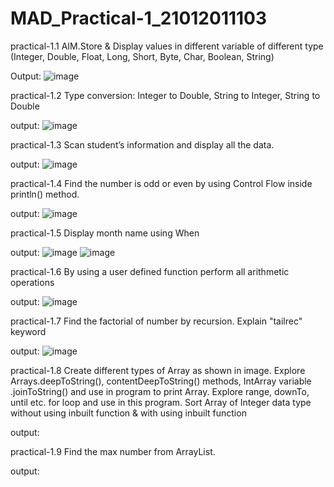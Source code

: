 # MAD_Practical-1_21012011103

practical-1.1
AIM.Store & Display values in different variable of different type (Integer, Double, Float, Long, Short, Byte, Char, Boolean, String)

Output:
![image](https://github.com/Rohan3429/MAD_Practical-1_21012011103/assets/98172369/06a06182-c3d0-458d-9ede-9bee2faaca87)

practical-1.2
Type conversion:
Integer to Double, String to Integer, String to Double

output:
![image](https://github.com/Rohan3429/MAD_Practical-1_21012011103/assets/98172369/424e3251-3cda-4b7f-b634-bf842d0e1ee3)

practical-1.3
Scan student’s information and display all the data.

output:
![image](https://github.com/Rohan3429/MAD_Practical-1_21012011103/assets/98172369/13101cf2-5541-48f2-81c9-69db13541392)

practical-1.4
Find the number is odd or even by using Control Flow inside println() method.

output:
![image](https://github.com/Rohan3429/MAD_Practical-1_21012011103/assets/98172369/2319ae81-ff49-465b-9971-fa291d2a7948)

practical-1.5
Display month name using When

output:
![image](https://github.com/Rohan3429/MAD_Practical-1_21012011103/assets/98172369/26d6ff4b-07f7-4ae8-a7e1-9437f25b64df)
![image](https://github.com/Rohan3429/MAD_Practical-1_21012011103/assets/98172369/c915f807-a148-4853-ab57-7e9ce52a1fe0)

practical-1.6
By using a user defined function perform all arithmetic operations

output:
![image](https://github.com/Rohan3429/MAD_Practical-1_21012011103/assets/98172369/105d9591-0e05-45c5-b0d4-b5f8a69ac763)

practical-1.7
Find the factorial of number by recursion. Explain "tailrec" keyword

output:
![image](https://github.com/Rohan3429/MAD_Practical-1_21012011103/assets/98172369/343d6de3-6157-4544-9014-192a27bd4037)

practical-1.8
Create different types of Array as shown in image. Explore Arrays.deepToString(), contentDeepToString() methods, IntArray variable .joinToString()  and use in program to print Array. Explore range, downTo, until etc. for loop and use in this program. Sort Array of Integer data type without using inbuilt function & with using inbuilt function

output:

practical-1.9
Find the max number from ArrayList.

output:
